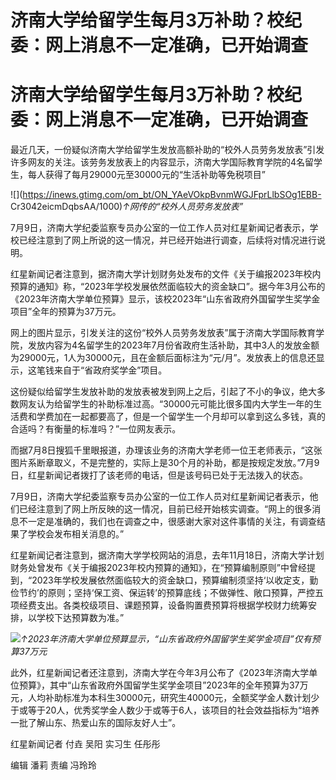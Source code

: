 # 济南大学给留学生每月3万补助？校纪委：网上消息不一定准确，已开始调查

# 济南大学给留学生每月3万补助？校纪委：网上消息不一定准确，已开始调查

最近几天，一份疑似济南大学给留学生发放高额补助的“校外人员劳务发放表”引发许多网友的关注。该劳务发放表上的内容显示，济南大学国际教育学院的4名留学生，每人获得了每月29000元至30000元的“生活补助等免税项目”

![](https://inews.gtimg.com/om_bt/ON_YAeVOkpBvnmWGJFprLlbSOg1EBB-
Cr3042eicmDqbsAA/1000)_↑网传的“校外人员劳务发放表”_

7月9日，济南大学纪委监察专员办公室的一位工作人员对红星新闻记者表示，学校已经注意到了网上所说的这一情况，并已经开始进行调查，后续将对情况进行说明。

红星新闻记者注意到，据济南大学计划财务处发布的文件《关于编报2023年校内预算的通知》称，“2023年学校发展依然面临较大的资金缺口”。据今年3月公布的《2023年济南大学单位预算》显示，该校2023年“山东省政府外国留学生奖学金项目”全年的预算为37万元。

网上的图片显示，引发关注的这份“校外人员劳务发放表”属于济南大学国际教育学院，发放内容为4名留学生的2023年7月份省政府生活补助，其中3人的发放金额为29000元，1人为30000元，且在金额后面标注为“元/月”。发放表上的信息还显示，这笔钱来自于“省政府奖学金”项目。

这份疑似给留学生发放补助的发放表被发到网上之后，引起了不小的争议，绝大多数网友认为给留学生的补助标准过高。“30000元可能比很多国内大学生一年的生活费和学费加在一起都要高了，但是一个留学生一个月却可以拿到这么多钱，真的合适吗？有衡量的标准吗？”一位网友表示。

而据7月8日搜狐千里眼报道，办理该业务的济南大学老师一位王老师表示，“这张图片系断章取义，不是完整的，实际上是30个月的补助，都是按规定发放。”7月9日，红星新闻记者拨打了该老师的电话，但是该号码已处于无法拨入的状态。

7月9日，济南大学纪委监察专员办公室的一位工作人员对红星新闻记者表示，他们已经注意到了网上所反映的这一情况，目前已经开始核实调查。“网上的很多消息不一定是准确的，我们也在调查之中，很感谢大家对这件事情的关注，有调查结果了学校会发布相关消息的。”

红星新闻记者注意到，据济南大学学校网站的消息，去年11月18日，济南大学计划财务处曾发布《关于编报2023年校内预算的通知》，在“预算编制原则”中曾经提到，“2023年学校发展依然面临较大的资金缺口，预算编制须坚持‘以收定支，勤俭节约’的原则；坚持‘保工资、保运转’的预算底线；不做弹性、敞口预算，严控五项经费支出。各类校级项目、课题预算，设备购置费预算将根据学校财力统筹安排，以学校下达预算数为准。”

![](https://inews.gtimg.com/om_bt/O7Ptkx-x7z0FySA8JMilIeYgBqhvoKUrnvX7IBJaD3LaQAA/1000)_↑2023年济南大学单位预算显示，“山东省政府外国留学生奖学金项目”仅有预算37万元_

此外，红星新闻记者还注意到，济南大学在今年3月公布了《2023年济南大学单位预算》，其中“山东省政府外国留学生奖学金项目”2023年的全年预算为37万元，人均补助标准为本科生30000元，研究生40000元，全额奖学金人数计划少于或等于20人，优秀奖学金人数少于或等于6人，该项目的社会效益指标为“培养一批了解山东、热爱山东的国际友好人士”。

红星新闻记者 付垚 吴阳 实习生 任彤彤

编辑 潘莉 责编 冯玲玲

